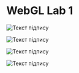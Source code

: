 # WebGL Lab 1

![Текст підпису](URL_зображення)

![Текст підпису](URL_зображення)

![Текст підпису](URL_зображення)

![Текст підпису](URL_зображення)
